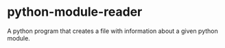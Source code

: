 # python-module-reader
A python program that creates a file with information about a given python module.
